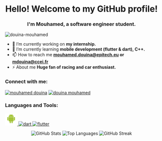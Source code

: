 <h1 align="center">Hello! Welcome to my GitHub profile!</h1>
<h3 align="center">I'm Mouhamed, a software engineer student.</h3>

<p align="left"> <img src="https://komarev.com/ghpvc/?username=douina-mouhamed&label=Profile%20views&color=0e75b6&style=flat" alt="douina-mouhamed" /> </p>

- 🔭 I’m currently working on **my internship.**
- 🌱 I’m currently learning **mobile development (flutter & dart), C++.**
- 📫 How to reach me **mouhamed.douina@epitech.eu or mdouina@ccei.fr**
- ⚡ About me **Huge fan of racing and car enthusiast.**

<h3 align="left">Connect with me:</h3>
<p align="left">
<a href="https://linkedin.com/in/mouhamed-douina" target="blank"><img align="center" src="https://raw.githubusercontent.com/rahuldkjain/github-profile-readme-generator/master/src/images/icons/Social/linked-in-alt.svg" alt="mouhamed douina" height="30" width="40" /></a>
<a href="https://stackoverflow.com/users/douina-mouhamed" target="blank"><img align="center" src="https://raw.githubusercontent.com/rahuldkjain/github-profile-readme-generator/master/src/images/icons/Social/stack-overflow.svg" alt="douina mouhamed" height="30" width="40" /></a>
</p>

<h3 align="left">Languages and Tools:</h3>
<p align="left">
    <a href="https://developer.android.com" target="_blank" rel="noreferrer">
        <img src="https://raw.githubusercontent.com/devicons/devicon/master/icons/android/android-original-wordmark.svg" alt="android" width="40" height="40"/>
    </a>
    <a href="https://dart.dev" target="_blank" rel="noreferrer">
        <img src="https://www.vectorlogo.zone/logos/dartlang/dartlang-icon.svg" alt="dart" width="40" height="40"/>
    </a>
    <a href="https://flutter.dev" target="_blank" rel="noreferrer">
        <img src="https://www.vectorlogo.zone/logos/flutterio/flutterio-icon.svg" alt="flutter" width="40" height="40"/>
    </a>
</p>

<div align="center">
    <img src="https://github-readme-stats-bk18.vercel.app/api?username=douina-mouhamed&show_icons=true&theme=default" alt="GitHub Stats" />
    <img src="https://github-readme-stats-bk18.vercel.app/api/top-langs/?username=douina-mouhamed&layout=compact&langs_count=5" alt="Top Languages" />
    <img src="https://github-readme-streak-stats.herokuapp.com/?user=douina-mouhamed" alt="GitHub Streak" />
</div>

